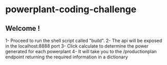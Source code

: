 # powerplant-coding-challenge


## Welcome !

1- Proceed to run the shell script called "build".
2- The api will be exposed in the localhost:8888 port
3- Click calculate to determine the power generated for each powerplant
4- It will take you to the /productionplan endpoint returning the required information in a dictionary
